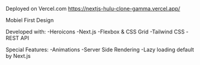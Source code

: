 Deployed on Vercel.com https://nextjs-hulu-clone-gamma.vercel.app/

Mobiel First Design

Developed with:
-Heroicons
-Next.js
-Flexbox & CSS Grid
-Tailwind CSS
-REST API

Special Features:
-Animations
-Server Side Rendering
-Lazy loading default by Next.js 

